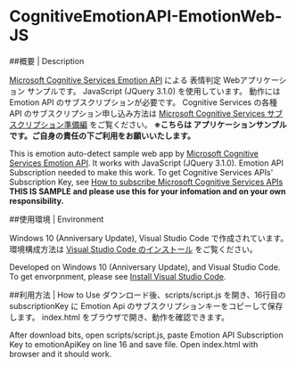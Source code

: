 # CognitiveEmotionAPI-EmotionWeb-JS

##概要 | Description

[Microsoft Cognitive Services Emotion API](https://www.microsoft.com/cognitive-services/en-us/emotion-api) による 表情判定 Webアプリケーション サンプルです。
JavaScript (JQuery 3.1.0) を使用しています。
動作には Emotion API のサブスクリプションが必要です。
Cognitive Services の各種 API のサブスクリプション申し込み方法は [Microsoft Cognitive Services サブスクリプション準備編](http://qiita.com/annie/items/ba6392b7d1a7647adc4b) をご覧ください。
**※こちらは アプリケーションサンプルです。ご自身の責任の下ご利用をお願いいたします。**

This is emotion auto-detect sample web app by [Microsoft Cognitive Services Emotion API](https://www.microsoft.com/cognitive-services/en-us/emotion-api).
It works with JavaScript (JQuery 3.1.0).
Emotion API Subscription needed to make this work.
To get Cognitive Services APIs' Subscription Key, see  [How to subscribe Microsoft Cognitive Services APIs](http://qiita.com/annie/items/ba6392b7d1a7647adc4b)
**THIS IS SAMPLE and please use this for your infomation and on your own responsibility.**

##使用環境 | Environment

Windows 10 (Anniversary Update), Visual Studio Code で作成されています。
環境構成方法は [Visual Studio Code のインストール](http://qiita.com/annie/items/cd24a22eae7f07536dd1) をご覧ください。

Developed on Windows 10 (Anniversary Update), and Visual Studio Code.
To get envorpnment, please see [Install Visual Studio Code](http://qiita.com/annie/items/cd24a22eae7f07536dd1).

##利用方法 | How to Use
ダウンロード後、scripts/script.js を開き、16行目の subscriptionKey に Emotion Api のサブスクリプションキーをコピーして保存します。
index.html をブラウザで開き、動作を確認できます。

After download bits, open scripts/script.js, paste Emotion API Subscription Key to emotionApiKey on line 16 and save file.
Open index.html with browser and it should work.